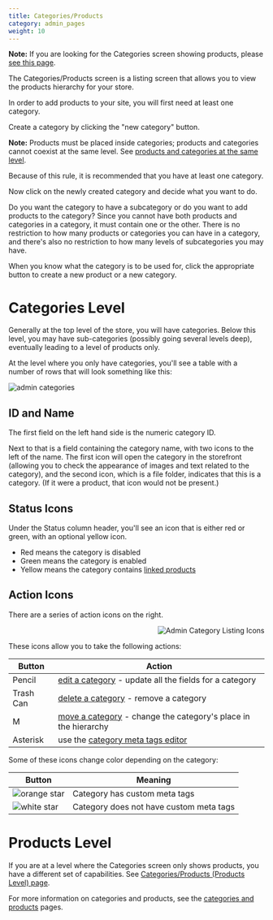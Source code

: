 ```yaml
---
title: Categories/Products
category: admin_pages
weight: 10
---
```


**Note:** If you are looking for the Categories screen showing products, please [see this page](/user/admin_pages/catalog/categories_products/). 

The Categories/Products screen is a listing screen that allows you to view the products hierarchy for your store. 

In order to add products to your site, you will first need at least one category.

Create a category by clicking the "new category" button.

**Note:** Products must be placed inside categories; products and categories cannot coexist at the same level.  See [products and categories at the same level](/user/troubleshooting/products_categories_same_level).

Because of this rule, it is recommended that you have at least one category. 

Now click on the newly created category and decide what you want to do.

Do you want the category to have a subcategory or do you want to add products to the category? Since you cannot have both products and categories in a category, it must contain one or the other. There is no restriction to how many products or categories you can have in a category, and there's also no restriction to how many levels of subcategories you may have. 

When you know what the category is to be used for, click the appropriate button to create a new product or a new category. 

# Categories Level 
Generally at the top level of the store, you will have categories.
Below this level, you may have sub-categories (possibly going several levels
deep), eventually leading to a level of products only. 

At the level where you only have categories, you'll see a table with a number of rows that will look something like this:

![admin categories](/images/admin_category_listing_rows.png)

## ID and Name

The first field on the left hand side is the numeric category ID.

Next to that is a field containing the category name, with two icons to the left of the name.  The first icon will open the category in the storefront (allowing you to check the appearance of images and text related to the category), and the second icon, which is a file folder, indicates that this is a category.  (If it were a product, that icon would not be present.)


## Status Icons

Under the Status column header, you'll see an icon that is either red or green, with an optional yellow icon.

- Red means the category is disabled
- Green means the category is enabled
- Yellow means the category contains [linked products](/user/products/linked_product/)


## Action Icons
There are a series of action icons on the right.

<img src="/images/categories_icons.png" alt="Admin Category Listing Icons" style="float: right" /> 
<br clear="all" />

These icons allow you to take the following actions: 

Button | Action 
-------|-------
Pencil | [edit a category](/user/products/category_management_admin/#editing-a-category) - update all the fields for a category 
Trash Can | [delete a category](/user/products/category_management_admin/#deleting-a-category) - remove a category 
M | [move a category](/user/products/category_management_admin/#moving-a-category) - change the category's place in the hierarchy
Asterisk | use the [category meta tags editor](/user/admin_pages/catalog/categories_meta_tags_editor/) 

Some of these icons change color depending on the category: 

Button | Meaning
-------|-------
![orange star](/images/admin_button_orange_star.png) | Category has custom meta tags 
![white star](/images/admin_button_white_star.png) | Category does not have custom meta tags 


# Products Level 
If you are at a level where the Categories screen only shows products, 
you have a different set of capabilities. 
See [Categories/Products (Products Level) page](/user/admin_pages/catalog/categories_products/).

For more information on categories and products, see the [categories and products](/user/products/) pages. 

